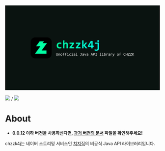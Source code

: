 ![](../image/banner.png)

![](https://img.shields.io/maven-central/v/io.github.R2turnTrue/chzzk4j) /
[![](https://img.shields.io/badge/Discord%20Server-7289da)](https://discord.gg/GgNXbzZeDk)

# About

* **0.0.12 이하 버전을 사용하신다면, [과거 버전의 문서](https://github.com/R2turnTrue/chzzk4j/blob/2a5936c9570220957c3ef4f13462d12d4d19e4ff/README.md) 파일을 확인해주세요!**

chzzk4j는 네이버 스트리밍 서비스인 [치지직](https://chzzk.naver.com)의 비공식 Java API 라이브러리입니다.